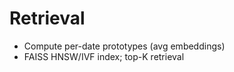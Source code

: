 # Retrieval

- Compute per-date prototypes (avg embeddings)
- FAISS HNSW/IVF index; top-K retrieval
